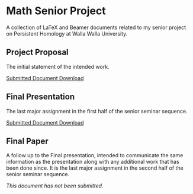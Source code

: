 # Math Senior Project

A collection of LaTeX and Beamer documents related to my senior project on Persistent Homology at Walla Walla University.

## Project Proposal

The initial statement of the intended work.

[Submitted Document Download](https://github.com/stephenermshar/math-senior-project/releases/download/preliminaries/proposal-main.pdf)

## Final Presentation

The last major assignment in the first half of the senior seminar sequence.

[Submitted Document Download](https://github.com/stephenermshar/math-senior-project/releases/download/beamer-final-draft-1/final-beamer-main.pdf)

## Final Paper

A follow up to the Final presentation, intended to communicate the same information
as the presentation along with any additional work that has been done since. It is
the last major assignment in the second half of the senior seminar sequence.

_This document has not been submitted._
